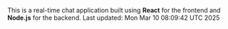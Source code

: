 This is a real-time chat application built using **React** for the frontend and **Node.js** for the backend.
Last updated: Mon Mar 10 08:09:42 UTC 2025
